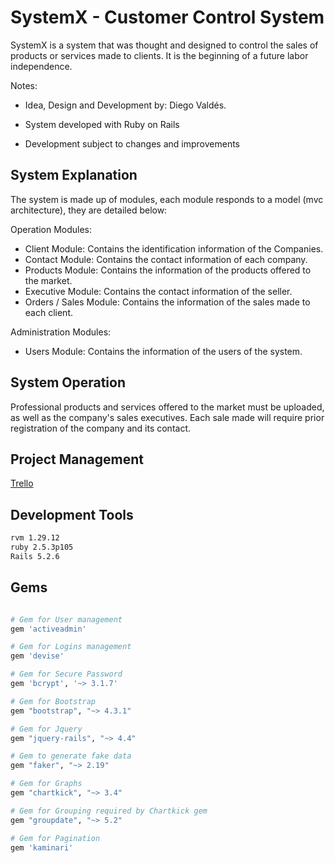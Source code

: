 # SystemX - Customer Control System 

SystemX is a system that was thought and designed to control the sales of products or services made to clients. It is the beginning of a future labor independence.

Notes: 

- Idea, Design and Development by: Diego Valdés.

- System developed with Ruby on Rails 

- Development subject to changes and improvements 

## System Explanation


The system is made up of modules, each module responds to a model (mvc architecture), they are detailed below:

Operation Modules:

- Client Module: Contains the identification information of the Companies.
- Contact Module: Contains the contact information of each company.
- Products Module: Contains the information of the products offered to the market.
- Executive Module: Contains the contact information of the seller.
- Orders / Sales Module: Contains the information of the sales made to each client.

Administration Modules:

- Users Module: Contains the information of the users of the system.

## System Operation

Professional products and services offered to the market must be uploaded, as well as the company's sales executives. Each sale made will require prior registration of the company and its contact. 

## Project Management

[Trello](https://trello.com/b/uY9LMbNt/systemx)

## Development Tools

```bash
rvm 1.29.12
ruby 2.5.3p105
Rails 5.2.6
```
## Gems

```bash

# Gem for User management
gem 'activeadmin' 

# Gem for Logins management
gem 'devise'

# Gem for Secure Password
gem 'bcrypt', '~> 3.1.7'

# Gem for Bootstrap
gem "bootstrap", "~> 4.3.1"

# Gem for Jquery
gem "jquery-rails", "~> 4.4"

# Gem to generate fake data
gem "faker", "~> 2.19"

# Gem for Graphs
gem "chartkick", "~> 3.4"

# Gem for Grouping required by Chartkick gem
gem "groupdate", "~> 5.2"

# Gem for Pagination
gem 'kaminari' 
```
